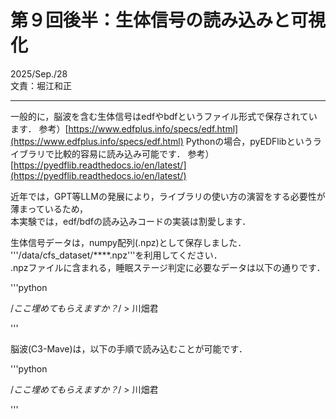 # 第９回後半：生体信号の読み込みと可視化
2025/Sep./28  
文責：堀江和正

---

一般的に，脳波を含む生体信号はedfやbdfというファイル形式で保存されています．
参考）[https://www.edfplus.info/specs/edf.html](https://www.edfplus.info/specs/edf.html)
Pythonの場合，pyEDFlibというライブラリで比較的容易に読み込み可能です．
参考）[https://pyedflib.readthedocs.io/en/latest/](https://pyedflib.readthedocs.io/en/latest/)

近年では，GPT等LLMの発展により，ライブラリの使い方の演習をする必要性が薄まっているため，  
本実験では，edf/bdfの読み込みコードの実装は割愛します．

生体信号データは，numpy配列(.npz)として保存しました．  
'''/data/cfs_dataset/****.npz'''を利用してください．  
.npzファイルに含まれる，睡眠ステージ判定に必要なデータは以下の通りです．  

'''python

/*ここ埋めてもらえますか？*/ > 川畑君

'''

脳波(C3-Mave)は，以下の手順で読み込むことが可能です．

'''python

/*ここ埋めてもらえますか？*/ > 川畑君

'''

